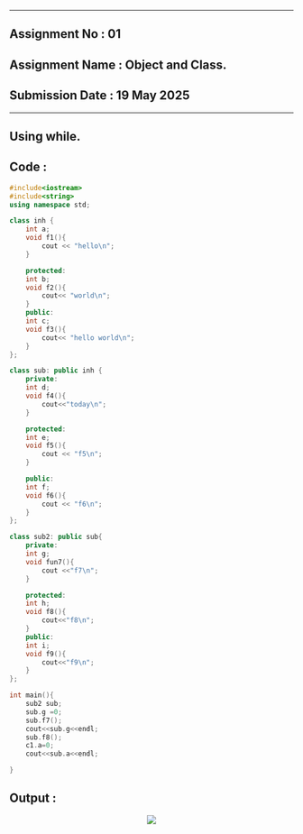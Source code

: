 
----------
## **Assignment No : 01**

## **Assignment Name : Object and Class.**

## **Submission Date : 19 May 2025**

----------
## **Using while.**

## **Code :**
```Cpp
#include<iostream>
#include<string>
using namespace std;

class inh {
    int a;
    void f1(){
        cout << "hello\n";
    }

    protected:
    int b;
    void f2(){
        cout<< "world\n";
    }
    public:
    int c;
    void f3(){
        cout<< "hello world\n";
    }
};

class sub: public inh {
    private:
    int d;
    void f4(){
        cout<<"today\n";
    }

    protected:
    int e;
    void f5(){
        cout << "f5\n";
    }

    public:
    int f;
    void f6(){
        cout << "f6\n";
    }
};

class sub2: public sub{
    private:
    int g;
    void fun7(){
        cout <<"f7\n";
    }

    protected:
    int h;
    void f8(){
        cout<<"f8\n";
    }
    public:
    int i;
    void f9(){
        cout<<"f9\n";
    }
};

int main(){
    sub2 sub;
    sub.g =0;
    sub.f7();
    cout<<sub.g<<endl;
    sub.f8();
    c1.a=0;
    cout<<sub.a<<endl;

}


```

## **Output :**
<p align="center">
<img src="![image](https://github.com/user-attachments/assets/e4d2f12d-16bc-4456-b661-7cf22c1c467e)">

</p>





